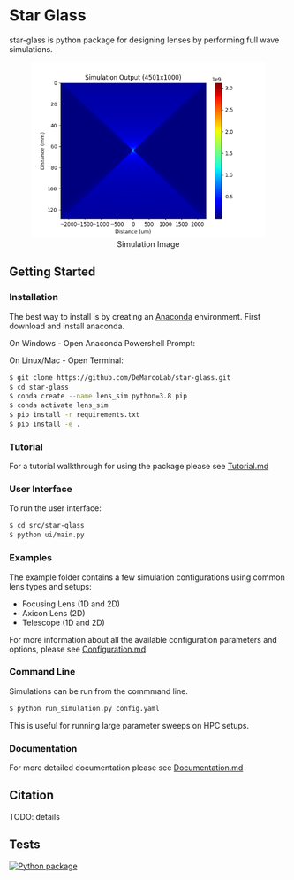# Star Glass
star-glass is python package for designing lenses by performing full wave simulations.

<figure>
  <img
  src="doc/img/sim.png"
  alt="Simulation Image">
  <figcaption style="text-align:center">Simulation Image</figcaption>
</figure>

## Getting Started


### Installation

The best way to install is by creating an [Anaconda](https://docs.conda.io/projects/conda/en/latest/user-guide/getting-started.html) environment. First download and install anaconda.

On Windows - Open Anaconda Powershell Prompt:

On Linux/Mac - Open Terminal:

``` bash
$ git clone https://github.com/DeMarcoLab/star-glass.git
$ cd star-glass
$ conda create --name lens_sim python=3.8 pip
$ conda activate lens_sim
$ pip install -r requirements.txt
$ pip install -e .

```

### Tutorial
For a tutorial walkthrough for using the package please see [Tutorial.md](TUTORIAL.md)


### User Interface

To run the user interface:
```bash
$ cd src/star-glass
$ python ui/main.py
```

### Examples
The example folder contains a few simulation configurations using common lens types and setups:
 - Focusing Lens (1D and 2D)
 - Axicon Lens (2D)
 - Telescope (1D and 2D)

For more information about all the available configuration parameters and options, please see [Configuration.md](Configuration.md).


### Command Line

Simulations can be run from the commmand line.
```bash
$ python run_simulation.py config.yaml
```
This is useful for running large parameter sweeps on HPC setups.


### Documentation
For more detailed documentation please see [Documentation.md](Documentation.md)


## Citation
TODO: details

## Tests
[![Python package](https://github.com/DeMarcoLab/star-glass/actions/workflows/python-package.yml/badge.svg)](https://github.com/DeMarcoLab/star-glass/actions/workflows/python-package.yml)